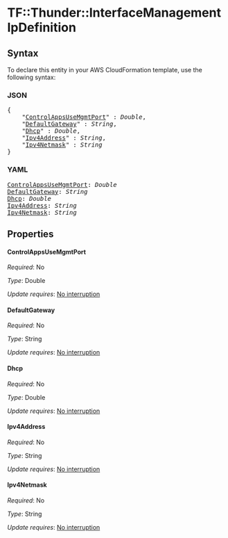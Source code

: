 # TF::Thunder::InterfaceManagement IpDefinition

## Syntax

To declare this entity in your AWS CloudFormation template, use the following syntax:

### JSON

<pre>
{
    "<a href="#controlappsusemgmtport" title="ControlAppsUseMgmtPort">ControlAppsUseMgmtPort</a>" : <i>Double</i>,
    "<a href="#defaultgateway" title="DefaultGateway">DefaultGateway</a>" : <i>String</i>,
    "<a href="#dhcp" title="Dhcp">Dhcp</a>" : <i>Double</i>,
    "<a href="#ipv4address" title="Ipv4Address">Ipv4Address</a>" : <i>String</i>,
    "<a href="#ipv4netmask" title="Ipv4Netmask">Ipv4Netmask</a>" : <i>String</i>
}
</pre>

### YAML

<pre>
<a href="#controlappsusemgmtport" title="ControlAppsUseMgmtPort">ControlAppsUseMgmtPort</a>: <i>Double</i>
<a href="#defaultgateway" title="DefaultGateway">DefaultGateway</a>: <i>String</i>
<a href="#dhcp" title="Dhcp">Dhcp</a>: <i>Double</i>
<a href="#ipv4address" title="Ipv4Address">Ipv4Address</a>: <i>String</i>
<a href="#ipv4netmask" title="Ipv4Netmask">Ipv4Netmask</a>: <i>String</i>
</pre>

## Properties

#### ControlAppsUseMgmtPort

_Required_: No

_Type_: Double

_Update requires_: [No interruption](https://docs.aws.amazon.com/AWSCloudFormation/latest/UserGuide/using-cfn-updating-stacks-update-behaviors.html#update-no-interrupt)

#### DefaultGateway

_Required_: No

_Type_: String

_Update requires_: [No interruption](https://docs.aws.amazon.com/AWSCloudFormation/latest/UserGuide/using-cfn-updating-stacks-update-behaviors.html#update-no-interrupt)

#### Dhcp

_Required_: No

_Type_: Double

_Update requires_: [No interruption](https://docs.aws.amazon.com/AWSCloudFormation/latest/UserGuide/using-cfn-updating-stacks-update-behaviors.html#update-no-interrupt)

#### Ipv4Address

_Required_: No

_Type_: String

_Update requires_: [No interruption](https://docs.aws.amazon.com/AWSCloudFormation/latest/UserGuide/using-cfn-updating-stacks-update-behaviors.html#update-no-interrupt)

#### Ipv4Netmask

_Required_: No

_Type_: String

_Update requires_: [No interruption](https://docs.aws.amazon.com/AWSCloudFormation/latest/UserGuide/using-cfn-updating-stacks-update-behaviors.html#update-no-interrupt)

